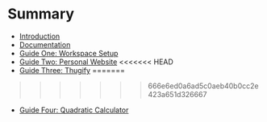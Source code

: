 # Summary

* [Introduction](README.md)
* [Documentation](guides/DOCUMENTATION.md)
* [Guide One: Workspace Setup](guides/workspace_setup/README.md)
* [Guide Two: Personal Website](guides/personal_website/README.md)
<<<<<<< HEAD
* [Guide Three: Thugify](guides/thugify/README.md)
=======
>>>>>>> 666e6ed0a6ad5c0aeb40b0cc2e423a651d326667
* [Guide Four: Quadratic Calculator](guides/quadratic/README.md)

